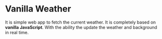# Vanilla Weather
It is simple web app to fetch the current weather. It is completely based on **vanilla JavaScript**. With the ability the 
update the weather and background in real time.
